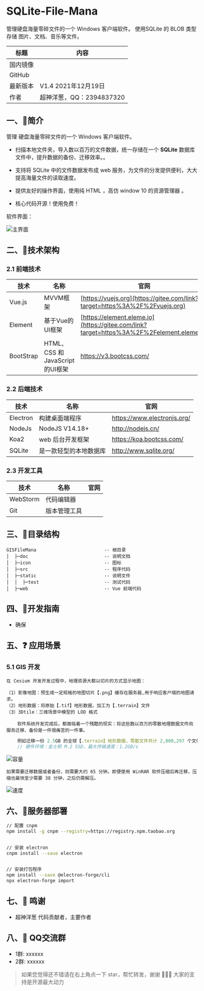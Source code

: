 # SQLite-File-Mana

管理硬盘海量零碎文件的一个 Windows 客户端软件。 使用SQLite 的 BLOB 类型 存储 图片、文档、音乐等文件。



| 标题     | 内容                     |
| -------- | ------------------------ |
| 国内镜像 |                          |
| GitHub   |                          |
| 最新版本 | V1.4	2021年12月19日   |
| 作者     | 超神洋葱，QQ：2394837320 |









## 一、🚀简介
管理 硬盘海量零碎文件的一个 Windows 客户端软件。

- 扫描本地文件夹，导入数以百万的文件数据，统一存储在一个 **SQLite** 数据库 文件中，提升数据的备份、迁移效率。。
- 支持将 SQLite 中的文件数据发布成 web 服务，为文件的分发提供便利，大大提高海量文件的读取速度。

- 提供友好的操作界面，使用纯 HTML ，高仿 window 10 的资源管理器 。
- 核心代码开源！使用免费！



软件界面：


![主界面](./doc/界面效果录屏.gif)



## 二、🎉技术架构

### 2.1 前端技术

| 技术      | 名称                            | 官网                                                         |
| --------- | ------------------------------- | ------------------------------------------------------------ |
| Vue.js    | MVVM框架                        | [https://vuejs.org](https://gitee.com/link?target=https%3A%2F%2Fvuejs.org) |
| Element   | 基于Vue的UI框架                 | [https://element.eleme.io](https://gitee.com/link?target=https%3A%2F%2Felement.eleme.io) |
| BootStrap | HTML、CSS 和 JavaScript的UI框架 | https://v3.bootcss.com/                                      |

### 2.2 后端技术

| 技术     | 名称                   | 官网                        |
| -------- | ---------------------- | --------------------------- |
| Electron | 构建桌面端程序         | https://www.electronjs.org/ |
| NodeJs   | NodeJS V14.18+         | http://nodejs.cn/           |
| Koa2     | web 后台开发框架       | https://koa.bootcss.com/    |
| SQLite   | 是一款轻型的本地数据库 | http://www.sqlite.org/      |

### 2.3 开发工具

| 技术       | 名称         | 官网 |
| ---------- | ------------ | ---- |
| WebStorm | 代码编辑器   |      |
| Git        | 版本管理工具 |      |





## 三、&#x1F4C2;目录结构

```
GISFileMana                         -- 根目录
│  ├─doc                 			-- 说明文档
│  ├─icon                     		-- 图标
│  ├─src                     		-- 程序代码
│  ├─static                     	-- 说明文件
│  │  ├─test                   		-- 测试代码
│  ├─web                     		-- Vue 前端代码
```





## 四、&#x1F463;开发指南

-  确保 



## 五、&#x2753; 应用场景



### 5.1 GIS 开发

	在 Cesium 开发开发过程中，地理资源大都以切片的方式显示地图：
		
	（1）影像地图：预生成一定规格的地图切片【.png】缓存在服务器,用于响应客户端的地图请求。
	（2）地形数据：将原始【.tif】地形数据，加工为【.terrain】文件
	（3）3Dtile：三维场景中模型的 LOD 格式
		
		软件系统开发完成后，都面临着一个残酷的现实：将这些数以百万的零散地理数据文件向服务迁移、备份是一件很痛苦的一件事。



```js
    例如迁移一份 2.5GB 的全球【.terrain】地形数据，零散文件共计 2,800,297 个文件，平均每个文件 8kb 大小。
    // 硬件环境：金士顿 M.2 SSD，最大传输速度：1.2GB/s
```

![容量](./doc/容量.png)



```
如果需要迁移数据或者备份，则需要大约 65 分钟。即便使用 WinRAR 软件压缩后再迁移，压缩也最快至少需要 38 分钟，之后仍需解压。
```

![速度](./doc/速度.png)





## 六、&#x1F4E3;服务器部署



```sh
// 配置 cnpm
npm install -g cnpm --registry=https://registry.npm.taobao.org


// 安装 electron
cnpm install --save electron


// 安装打包程序
npm install --save @electron-forge/cli
npx electron-forge import
```





## 七、🤝 鸣谢

- 超神洋葱 代码贡献者，主要作者

  



## 八、&#x1F34E; QQ交流群

- 1群: xxxxxx
- 2群: xxxxxx







> 如果您觉得还不错请在右上角点一下 star，帮忙转发，谢谢 🙏🙏🙏 大家的支持是开源最大动力
